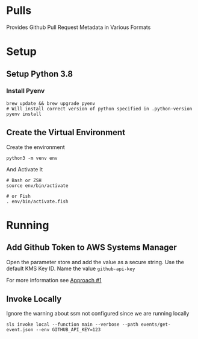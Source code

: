 # Pulls
Provides Github Pull Request Metadata in Various Formats

# Setup

## Setup Python 3.8

### Install Pyenv

```
brew update && brew upgrade pyenv
# Will install correct version of python specified in .python-version
pyenv install
```

## Create the Virtual Environment

Create the environment
```
python3 -m venv env
```

And Activate It

```
# Bash or ZSH
source env/bin/activate

# or Fish
. env/bin/activate.fish
```

# Running

## Add Github Token to AWS Systems Manager

Open the parameter store and add the value as a secure string. Use the default KMS Key ID.
Name the value `github-api-key`

For more information see [Approach #1](https://www.serverless.com/blog/aws-secrets-management)

## Invoke Locally

Ignore the warning about ssm not configured since we are running locally

```
sls invoke local --function main --verbose --path events/get-event.json --env GITHUB_API_KEY=123
```